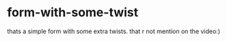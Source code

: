 # form-with-some-twist
thats a simple form with some extra twists. that r not mention on the video:)
